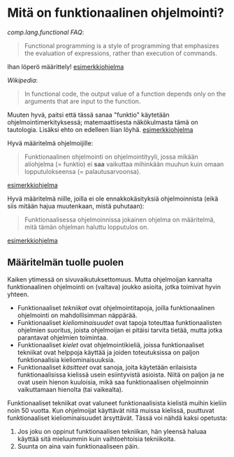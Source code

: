 # Mitä on funktionaalinen ohjelmointi?

*comp.lang.functional FAQ*:
> Functional programming is a style of programming that emphasizes the
> evaluation of expressions, rather than execution of commands.

Ihan löperö määrittely!
[esimerkkiohjelma](ex-1.js)

*Wikipedia*:
> In functional code, the output value of a function depends only on the
> arguments that are input to the function.

Muuten hyvä, paitsi että tässä sanaa "funktio" käytetään
ohjelmointimerkityksessä; matemaattisesta näkökulmasta tämä on
tautologia.  Lisäksi ehto on edelleen liian löyhä.
[esimerkkiohjelma](ex-2.js)

Hyvä määritelmä ohjelmoijille:
> Funktionaalinen ohjelmointi on ohjelmointityyli, jossa mikään
> aliohjelma (= funktio) ei **saa** vaikuttaa mihinkään muuhun kuin
> omaan lopputulokseensa (= palautusarvoonsa).

[esimerkkiohjelma](ex-3.js)

Hyvä määritelmä niille, joilla ei ole ennakkokäsityksiä ohjelmoinnista
(eikä siis mitään hajua muutenkaan, mistä puhutaan):
> Funktionaalisessa ohjelmoinnissa jokainen ohjelma on määritelmä, mitä
> tämän ohjelman haluttu lopputulos on.

[esimerkkiohjelma](ex-4.js)

## Määritelmän tuolle puolen

Kaiken ytimessä on sivuvaikutuksettomuus.  Mutta ohjelmoijan kannalta
funktionaalinen ohjelmointi on (valtava) joukko asioita, jotka toimivat
hyvin yhteen.

- Funktionaaliset *tekniikat* ovat ohjelmointitapoja, joilla
  funktionaalinen ohjelmointi on mahdollisimman näppärää.
- Funktionaaliset *kieliominaisuudet* ovat tapoja toteuttaa
  funktionaalisten ohjelmien suoritus, joista ohjelmoijan ei pitäisi
  tarvita tietää, mutta jotka parantavat ohjelmien toimintaa.
- Funktionaaliset *kielet* ovat ohjelmointikieliä, joissa
  funktionaaliset tekniikat ovat helppoja käyttää ja joiden
  toteutuksissa on paljon funktionaalisia kieliominaisuuksia.
- Funktionaaliset *käsitteet* ovat sanoja, joita käytetään erilaisista
  funktionaalisissa kielissä usein esiintyvistä asioista.  Niitä on
  paljon ja ne ovat usein hienon kuuloisia, mikä saa funktionaalisen
  ohjelmoinnin vaikuttamaan hienolta (tai vaikealta).

Funktionaaliset tekniikat ovat valuneet funktionaalisista kielistä
muihin kieliin noin 50 vuotta.  Kun ohjelmoijat käyttävät niitä muissa
kielissä, puuttuvat funktionaaliset kieliominaisuudet ärsyttävät.  Tässä
voi nähdä kaksi opetusta:

1. Jos joku on oppinut funktionaalisen tekniikan, hän yleensä haluaa
   käyttää sitä mieluummin kuin vaihtoehtoisia tekniikoita.
2. Suunta on aina vain funktionaaliseen päin.

